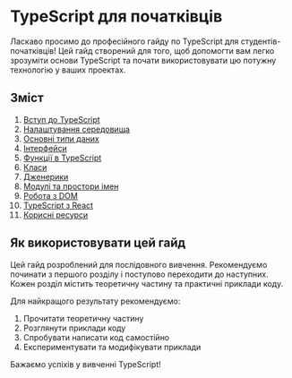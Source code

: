 # TypeScript для початківців

Ласкаво просимо до професійного гайду по TypeScript для студентів-початківців! Цей гайд створений для того, щоб допомогти вам легко зрозуміти основи TypeScript та почати використовувати цю потужну технологію у ваших проектах.

## Зміст

1. [Вступ до TypeScript](./01-intro-to-typescript.md)
2. [Налаштування середовища](./02-setup.md)
3. [Основні типи даних](./03-basic-types.md)
4. [Інтерфейси](./04-interfaces.md)
5. [Функції в TypeScript](./05-functions.md)
6. [Класи](./06-classes.md)
7. [Дженерики](./07-generics.md)
8. [Модулі та простори імен](./08-modules-namespaces.md)
9. [Робота з DOM](./09-dom-typescript.md)
10. [TypeScript з React](./10-typescript-react.md)
11. [Корисні ресурси](./11-resources.md)

## Як використовувати цей гайд

Цей гайд розроблений для послідовного вивчення. Рекомендуємо починати з першого розділу і поступово переходити до наступних. Кожен розділ містить теоретичну частину та практичні приклади коду.

Для найкращого результату рекомендуємо:
1. Прочитати теоретичну частину
2. Розглянути приклади коду
3. Спробувати написати код самостійно
4. Експериментувати та модифікувати приклади

Бажаємо успіхів у вивченні TypeScript!
